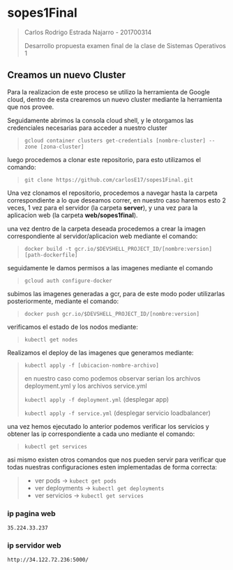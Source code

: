 # sopes1Final

> Carlos Rodrigo Estrada Najarro - 201700314
>
> Desarrollo propuesta examen final de la clase de Sistemas Operativos 1

## Creamos un nuevo Cluster

Para la realizacion de este proceso se utilizo la herramienta de Google cloud, dentro de esta crearemos un nuevo cluster mediante la herramienta que nos provee.

Seguidamente abrimos la consola cloud shell, y le otorgamos las credenciales necesarias para acceder a nuestro cluster

> `gcloud container clusters get-credentials [nombre-cluster] --zone [zona-cluster]`

luego procedemos a clonar este repositorio, para esto utilizamos el comando:

> `git clone https://github.com/carlosE17/sopes1Final.git`

Una vez clonamos el repositorio, procedemos a navegar hasta la carpeta correspondiente a lo que deseamos correr, en nuestro caso haremos esto 2 veces, 1 vez para el servidor (la carpeta **server**), y una vez para la aplicacion web (la carpeta **web/sopes1final**).

una vez dentro de la carpeta deseada procedemos a crear la imagen correspondiente al servidor/aplicacion web mediante el comando:

> `docker build -t gcr.io/$DEVSHELL_PROJECT_ID/[nombre:version] [path-dockerfile]`

seguidamente le damos permisos a las imagenes mediante el comando

> `gcloud auth configure-docker`

subimos las imagenes generadas a gcr, para de este modo poder utilizarlas posteriormente, mediante el comando:

> `docker push gcr.io/$DEVSHELL_PROJECT_ID/[nombre:version]`

verificamos el estado de los nodos mediante:

> `kubectl get nodes`

Realizamos el deploy de las imagenes que generamos mediante:

> `kubectl apply -f [ubicacion-nombre-archivo]`
>
> en nuestro caso como podemos observar serian los archivos deployment.yml y los archivos service.yml
>
> `kubectl apply -f deployment.yml` (desplegar app)
>
> `kubectl apply -f service.yml` (desplegar servicio loadbalancer)

una vez hemos ejecutado lo anterior podemos verificar los servicios y obtener las ip correspondiente a cada uno mediante el comando:

> `kubectl get services`

asi mismo existen otros comandos que nos pueden servir para verificar que todas nuestras configuraciones esten implementadas de forma correcta:

> - ver pods -> `kubect get pods`
> - ver deployments -> `kubectl get deployments`
> - ver servicios -> `kubectl get services`

### ip pagina web

`35.224.33.237`

### ip servidor web

`http://34.122.72.236:5000/`
